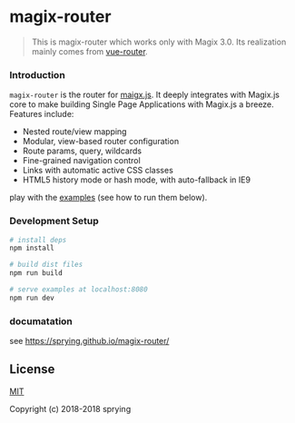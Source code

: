 # magix-router

> This is magix-router which works only with Magix 3.0. Its realization mainly comes from [vue-router](https://github.com/vuejs/vue-router).

### Introduction

`magix-router` is the router for [maigx.js](http://thx.github.io/thx/magix/). It deeply integrates with Magix.js core to make building Single Page Applications with Magix.js a breeze. Features include:

- Nested route/view mapping
- Modular, view-based router configuration
- Route params, query, wildcards
- Fine-grained navigation control
- Links with automatic active CSS classes
- HTML5 history mode or hash mode, with auto-fallback in IE9

play with the [examples](https://github.com/sprying/magix-router/tree/dev/examples) (see how to run them below).

### Development Setup

``` bash
# install deps
npm install

# build dist files
npm run build

# serve examples at localhost:8080
npm run dev
```

### documatation
see <https://sprying.github.io/magix-router/>

## License

[MIT](http://opensource.org/licenses/MIT)

Copyright (c) 2018-2018 sprying
